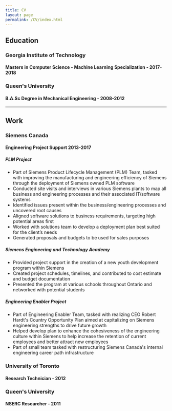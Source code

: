 ```yaml
---
title: CV
layout: page
permalink: /CV/index.html
---
```


## Education
### Georgia Institute of Technology
#### Masters in Computer Science - Machine Learning Specialization - 2017-2018

### Queen's University
#### B.A.Sc Degree in Mechanical Engineering - 2008-2012
---
## Work
### Siemens Canada
#### Engineering Project Support 2013-2017
##### PLM Project
- Part of Siemens Product Lifecycle Management (PLM) Team, tasked with improving the manufacturing and engineering efficiency of Siemens through the deployment of Siemens owned PLM software
- Conducted site visits and interviews in various Siemens plants to map all business and engineering processes and their associated IT/software systems
- Identified issues present within the business/engineering processes and uncovered root causes
- Aligned software solutions to business requirements, targeting high potential areas first
- Worked with solutions team to develop a deployment plan best suited for the client’s needs
- Generated proposals and budgets to be used for sales purposes
##### Siemens Engineering and Technology Academy
- Provided project support in the creation of a new youth development program within Siemens
- Created project schedules, timelines, and contributed to cost estimate and budget documentation
- Presented the program at various schools throughout Ontario and networked with potential students
##### Engineering Enabler Project
- Part of Engineering Enabler Team, tasked with realizing CEO Robert Hardt's Country Opportunity Plan aimed at capitalizing on Siemens engineering strengths to drive future growth
- Helped develop plan to enhance the cohesiveness of the engineering culture within Siemens to help increase the retention of current employees and better attract new employees
- Part of small team tasked with restructuring Siemens Canada's internal engineering career path infrastructure
### University of Toronto
#### Research Technician - 2012
### Queen's University
#### NSERC Researcher - 2011
